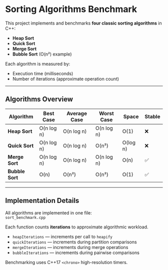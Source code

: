 # Sorting Algorithms Benchmark

This project implements and benchmarks **four classic sorting algorithms** in C++:
- **Heap Sort**
- **Quick Sort**
- **Merge Sort**
- **Bubble Sort** (O(n²) example)

Each algorithm is measured by:
- Execution time (milliseconds)
- Number of iterations (approximate operation count)

---

## Algorithms Overview

| Algorithm | Best Case | Average Case | Worst Case | Space | Stable |
|------------|------------|--------------|-------------|--------|---------|
| **Heap Sort** | O(n log n) | O(n log n) | O(n log n) | O(1) | ❌ |
| **Quick Sort** | O(n log n) | O(n log n) | O(n²) | O(log n) | ❌ |
| **Merge Sort** | O(n log n) | O(n log n) | O(n log n) | O(n) | ✅ |
| **Bubble Sort** | O(n) | O(n²) | O(n²) | O(1) | ✅ |

---

## Implementation Details

All algorithms are implemented in one file:  
`sort_benchmark.cpp`

Each function counts **iterations** to approximate algorithmic workload.

- `heapIterations` — increments per call to `heapify`
- `quickIterations` — increments during partition comparisons
- `mergeIterations` — increments during merge operations
- `bubbleIterations` — increments during pairwise comparisons

Benchmarking uses C++17 `<chrono>` high-resolution timers.

